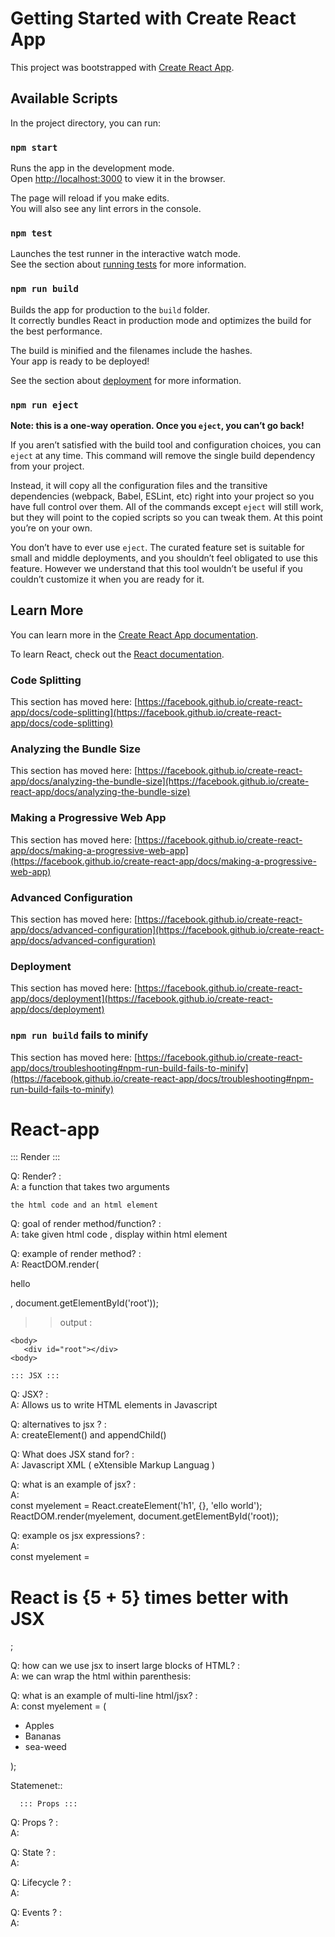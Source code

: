 # Getting Started with Create React App

This project was bootstrapped with [Create React App](https://github.com/facebook/create-react-app).

## Available Scripts

In the project directory, you can run:

### `npm start`

Runs the app in the development mode.\
Open [http://localhost:3000](http://localhost:3000) to view it in the browser.

The page will reload if you make edits.\
You will also see any lint errors in the console.

### `npm test`

Launches the test runner in the interactive watch mode.\
See the section about [running tests](https://facebook.github.io/create-react-app/docs/running-tests) for more information.

### `npm run build`

Builds the app for production to the `build` folder.\
It correctly bundles React in production mode and optimizes the build for the best performance.

The build is minified and the filenames include the hashes.\
Your app is ready to be deployed!

See the section about [deployment](https://facebook.github.io/create-react-app/docs/deployment) for more information.

### `npm run eject`

**Note: this is a one-way operation. Once you `eject`, you can’t go back!**

If you aren’t satisfied with the build tool and configuration choices, you can `eject` at any time. This command will remove the single build dependency from your project.

Instead, it will copy all the configuration files and the transitive dependencies (webpack, Babel, ESLint, etc) right into your project so you have full control over them. All of the commands except `eject` will still work, but they will point to the copied scripts so you can tweak them. At this point you’re on your own.

You don’t have to ever use `eject`. The curated feature set is suitable for small and middle deployments, and you shouldn’t feel obligated to use this feature. However we understand that this tool wouldn’t be useful if you couldn’t customize it when you are ready for it.

## Learn More

You can learn more in the [Create React App documentation](https://facebook.github.io/create-react-app/docs/getting-started).

To learn React, check out the [React documentation](https://reactjs.org/).

### Code Splitting

This section has moved here: [https://facebook.github.io/create-react-app/docs/code-splitting](https://facebook.github.io/create-react-app/docs/code-splitting)

### Analyzing the Bundle Size

This section has moved here: [https://facebook.github.io/create-react-app/docs/analyzing-the-bundle-size](https://facebook.github.io/create-react-app/docs/analyzing-the-bundle-size)

### Making a Progressive Web App

This section has moved here: [https://facebook.github.io/create-react-app/docs/making-a-progressive-web-app](https://facebook.github.io/create-react-app/docs/making-a-progressive-web-app)

### Advanced Configuration

This section has moved here: [https://facebook.github.io/create-react-app/docs/advanced-configuration](https://facebook.github.io/create-react-app/docs/advanced-configuration)

### Deployment

This section has moved here: [https://facebook.github.io/create-react-app/docs/deployment](https://facebook.github.io/create-react-app/docs/deployment)

### `npm run build` fails to minify

This section has moved here: [https://facebook.github.io/create-react-app/docs/troubleshooting#npm-run-build-fails-to-minify](https://facebook.github.io/create-react-app/docs/troubleshooting#npm-run-build-fails-to-minify)



# React-app

  ::: Render :::  

Q: Render? :    
A: 
    a function that takes two arguments
    
    the html code and an html element

Q: goal of render method/function? :    
A: 
    take given html code , display within html element

Q: example of render method? :   
A: 
    ReactDOM.render(<p>hello</p>, document.getElementById('root'));

   >> output :

    <body>     
       <div id="root"></div>     
    <body>         

    ::: JSX :::     

Q: JSX?   :   
A: Allows us to write HTML elements in Javascript    

Q: alternatives to jsx ? :     
A: createElement() and appendChild()

Q: What does JSX stand for? :   
A: Javascript XML ( eXtensible Markup Languag )

Q: what is an example of jsx? :    
A:    
    const myelement = React.createElement('h1', {}, 'ello world');
    ReactDOM.render(myelement, document.getElementById('root));

Q: example os jsx expressions? :    
A:  
   const myelement = <h1>React is {5 + 5} times better with JSX</h1>;

Q: how can we use jsx to insert large blocks of HTML? :   
A: we can wrap the html within parenthesis:   
    
Q: what is an example of multi-line html/jsx? :  
A: 
    const myelement = ( 
        <ul>
            <li>Apples</li>
            <li>Bananas</li>
            <li>sea-weed</li>
        </ul>
    );

Statemenet::   



      ::: Props :::

Q: Props ?   :   
A: 

Q: State ?   :   
A:


Q: Lifecycle ?   :   
A:


Q: Events ?   :   
A:



